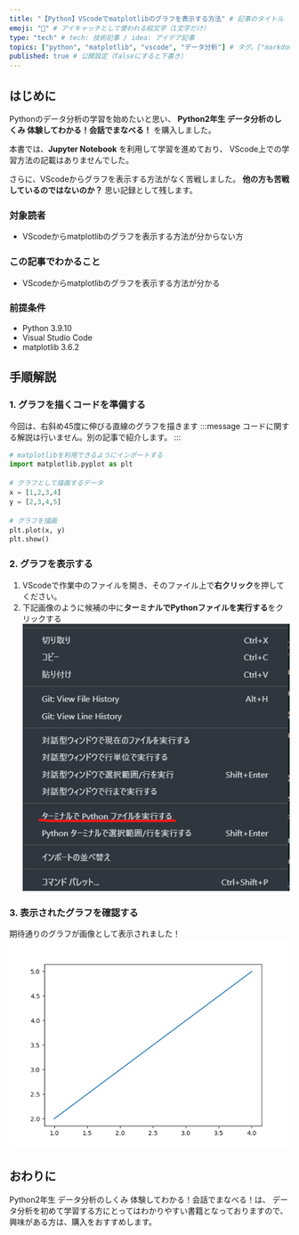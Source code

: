 ```yaml
---
title: "【Python】VScodeでmatplotlibのグラフを表示する方法" # 記事のタイトル
emoji: "🐍" # アイキャッチとして使われる絵文字（1文字だけ）
type: "tech" # tech: 技術記事 / idea: アイデア記事
topics: ["python", "matplotlib", "vscode", "データ分析"] # タグ。["markdown", "rust", "aws"]のように指定する
published: true # 公開設定（falseにすると下書き）
---
```

## はじめに
Pythonのデータ分析の学習を始めたいと思い、
**Python2年生 データ分析のしくみ 体験してわかる！会話でまなべる！** を購入しました。

本書では、**Jupyter Notebook** を利用して学習を進めており、
VScode上での学習方法の記載はありませんでした。

さらに、VScodeからグラフを表示する方法がなく苦戦しました。
**他の方も苦戦しているのではないのか？** 思い記録として残します。

### 対象読者
- VScodeからmatplotlibのグラフを表示する方法が分からない方

### この記事でわかること
- VScodeからmatplotlibのグラフを表示する方法が分かる

### 前提条件
- Python 3.9.10
- Visual Studio Code
- matplotlib 3.6.2

## 手順解説
### 1. グラフを描くコードを準備する
今回は、右斜め45度に伸びる直線のグラフを描きます
:::message
コードに関する解説は行いません。別の記事で紹介します。
:::
```python
# matplotlibを利用できるようにインポートする
import matplotlib.pyplot as plt

# グラフとして描画するデータ
x = [1,2,3,4]
y = [2,3,4,5]

# グラフを描画
plt.plot(x, y)
plt.show()
```
### 2. グラフを表示する
1. VScodeで作業中のファイルを開き、そのファイル上で**右クリック**を押してください。
2. 下記画像のように候補の中に**ターミナルでPythonファイルを実行する**をクリックする
![ターミナルでPythonファイルを実行する](/images/run-matplotlib-vscode.png)


### 3. 表示されたグラフを確認する
期待通りのグラフが画像として表示されました！
![右斜め45度に伸びる直線のグラフ](/images/45graph.png)

## おわりに
Python2年生 データ分析のしくみ 体験してわかる！会話でまなべる！は、
データ分析を初めて学習する方にとってはわかりやすい書籍となっておりますので、
興味がある方は、購入をおすすめします。